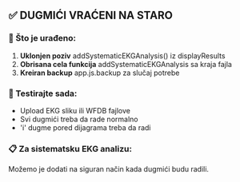 
## ✅ DUGMIĆI VRAĆENI NA STARO

### 🔧 Što je urađeno:
1. **Uklonjen poziv** addSystematicEKGAnalysis() iz displayResults
2. **Obrisana cela funkcija** addSystematicEKGAnalysis sa kraja fajla  
3. **Kreiran backup** app.js.backup za slučaj potrebe

### 🧪 Testirajte sada:
- Upload EKG sliku ili WFDB fajlove
- Svi dugmići treba da rade normalno
- 'i' dugme pored dijagrama treba da radi

### 📋 Za sistematsku EKG analizu:
Možemo je dodati na siguran način kada dugmići budu radili.

